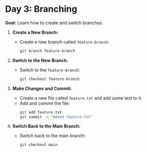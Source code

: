 # Day 3: Branching

**Goal:** Learn how to create and switch branches.

1. **Create a New Branch:**
   - Create a new branch called `feature-branch`:
     ```bash
     git branch feature-branch
     ```

2. **Switch to the New Branch:**
   - Switch to the `feature-branch`:
     ```bash
     git checkout feature-branch
     ```

3. **Make Changes and Commit:**
   - Create a new file called `feature.txt` and add some text to it.
   - Add and commit the file:
     ```bash
     git add feature.txt
     git commit -m "Added feature.txt"
     ```

4. **Switch Back to the Main Branch:**
   - Switch back to the main branch:
     ```bash
     git checkout main
     ```


